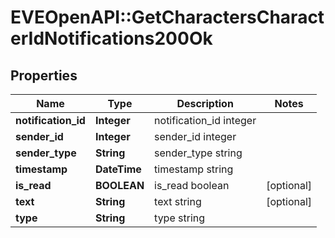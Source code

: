 # EVEOpenAPI::GetCharactersCharacterIdNotifications200Ok

## Properties
Name | Type | Description | Notes
------------ | ------------- | ------------- | -------------
**notification_id** | **Integer** | notification_id integer | 
**sender_id** | **Integer** | sender_id integer | 
**sender_type** | **String** | sender_type string | 
**timestamp** | **DateTime** | timestamp string | 
**is_read** | **BOOLEAN** | is_read boolean | [optional] 
**text** | **String** | text string | [optional] 
**type** | **String** | type string | 


